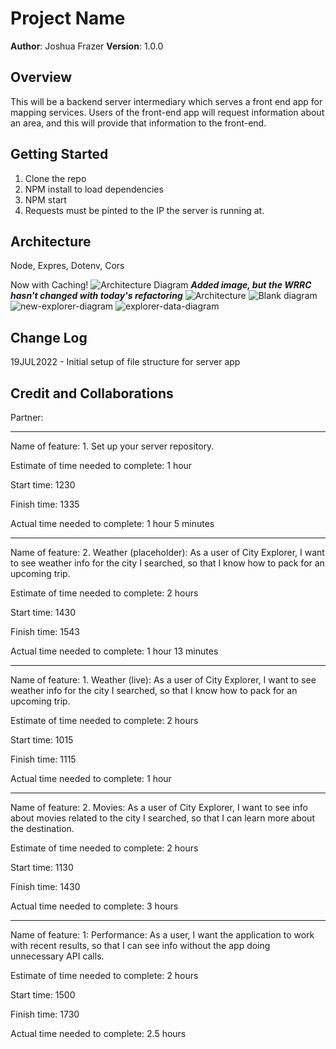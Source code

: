 # Project Name

**Author**: Joshua Frazer
**Version**: 1.0.0 

## Overview
This will be a backend server intermediary which serves a front end app for mapping services. Users of the front-end app will request information about an area, and this will provide that information to the front-end.

## Getting Started
1. Clone the repo
2. NPM install to load dependencies
3. NPM start
4. Requests must be pinted to the IP the server is running at.

## Architecture
Node, Expres, Dotenv, Cors

Now with Caching!
![Architecture Diagram](https://user-images.githubusercontent.com/6252799/180583300-c3cba10f-def7-48ab-911d-66643c7059fb.png)
***Added image, but the WRRC hasn't changed with today's refactoring***
![Architecture](https://user-images.githubusercontent.com/6252799/180089996-506b196d-59bf-42a5-818a-e03637333ecf.png)
![Blank diagram](https://user-images.githubusercontent.com/6252799/180090048-aae10503-3289-45aa-8666-8528f0dc65e7.png)
![new-explorer-diagram](https://user-images.githubusercontent.com/6252799/179876773-cf3c19c8-7bb1-4348-98db-10c4b82ef44a.png)
![explorer-data-diagram](https://user-images.githubusercontent.com/6252799/180028515-24f42a71-80c4-4a6e-91c0-05c17a7aec04.png)

## Change Log

19JUL2022 - Initial setup of file structure for server app

## Credit and Collaborations
Partner: 

---

Name of feature: 1. Set up your server repository.

Estimate of time needed to complete: 1 hour

Start time: 1230

Finish time: 1335

Actual time needed to complete: 1 hour 5 minutes

---

Name of feature: 2. Weather (placeholder): As a user of City Explorer, I want to see weather info for the city I searched, so that I know how to pack for an upcoming trip.

Estimate of time needed to complete: 2 hours

Start time: 1430

Finish time: 1543

Actual time needed to complete: 1 hour 13 minutes

---

Name of feature: 1. Weather (live): As a user of City Explorer, I want to see weather info for the city I searched, so that I know how to pack for an upcoming trip.

Estimate of time needed to complete: 2 hours

Start time: 1015

Finish time: 1115

Actual time needed to complete: 1 hour

---

Name of feature: 2. Movies: As a user of City Explorer, I want to see info about movies related to the city I searched, so that I can learn more about the destination.

Estimate of time needed to complete: 2 hours

Start time: 1130

Finish time: 1430

Actual time needed to complete: 3 hours

---

Name of feature: 1: Performance: As a user, I want the application to work with recent results, so that I can see info without the app doing unnecessary API calls.

Estimate of time needed to complete: 2 hours

Start time: 1500

Finish time: 1730

Actual time needed to complete: 2.5 hours
